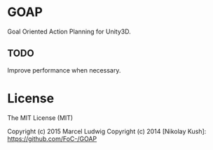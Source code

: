 # GOAP

Goal Oriented Action Planning for Unity3D.

## TODO

Improve performance when necessary.

# License

The MIT License (MIT)

Copyright (c) 2015 Marcel Ludwig
Copyright (c) 2014 [Nikolay Kush]: https://github.com/FoC-/GOAP

